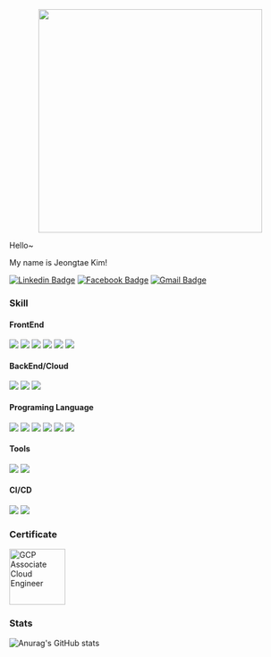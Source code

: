 

<div align="center">
    <img src="https://github.com/user-attachments/assets/989ce4c9-9f8a-499d-9bfd-3473d6ff60ae" width=400>
</a>
</div>


Hello~ 

My name is Jeongtae Kim!

[![Linkedin Badge](https://img.shields.io/badge/-Linkedin-343422.svg?logo=linkedin&style=for-the-badge&link=https://www.linkedin.com/in/%EC%A0%95%ED%83%9C-%EA%B9%80-679975155/)](https://www.linkedin.com/in/%EC%A0%95%ED%83%9C-%EA%B9%80-679975155/) 
[![Facebook Badge](https://img.shields.io/badge/-Facebook-343422.svg?logo=facebook&style=for-the-badge&link=https://www.facebook.com/profile.php?id=100002180550466)](https://www.facebook.com/profile.php?id=100002180550466) 
[![Gmail Badge](https://img.shields.io/badge/-Gmail-343422.svg?logo=gmail&style=for-the-badge&link=mailto:rlawjdxo88@gmail.com)](mailto:rlawjdxo88@gmail.com)

### Skill

#### FrontEnd

<img src="https://img.shields.io/badge/-Android-343422.svg?logo=android&style=for-the-badge"> <img src="https://img.shields.io/badge/-Flutter-343422.svg?logo=flutter&style=for-the-badge"> <img src="https://img.shields.io/badge/React-343422.svg?logo=react&style=for-the-badge"> <img src="https://img.shields.io/badge/-Android Compose-343422.svg?logo=jetpackcompose&style=for-the-badge"> <img src="https://img.shields.io/badge/CSS-343422.svg?logo=css3&style=for-the-badge"> <img src="https://img.shields.io/badge/HTML-343422.svg?logo=html5&style=for-the-badge">

#### BackEnd/Cloud

 <img src="https://img.shields.io/badge/-Firebase-343422.svg?logo=firebase&style=for-the-badge"> <img src="https://img.shields.io/badge/-GCP-343422.svg?logo=googlecloud&style=for-the-badge"> <img src="https://img.shields.io/badge/-AWS Amplify-343422.svg?logo=awsamplify&style=for-the-badge">

#### Programing Language

<img src="https://img.shields.io/badge/-Kotlin-343422.svg?logo=kotlin&style=for-the-badge"> <img src="https://img.shields.io/badge/-Java-343422.svg?logo=java&style=for-the-badge"> <img src="https://img.shields.io/badge/-Dart-343422.svg?logo=dart&style=for-the-badge"> <img src="https://img.shields.io/badge/-C++-343422.svg?logo=c%2B%2B&style=for-the-badge"> <img src="https://img.shields.io/badge/JavaScript-343422.svg?logo=javascript&style=for-the-badge"> <img src="https://img.shields.io/badge/TypeScript-343422.svg?logo=typescript&style=for-the-badge">

#### Tools

<img src="https://img.shields.io/badge/-Visual Studio Code-343422.svg?logo=visual-studio-code&style=for-the-badge"> <img src="https://img.shields.io/badge/-Android Studio-343422.svg?logo=android-studio&style=for-the-badge">

#### CI/CD

<img src="https://img.shields.io/badge/-Fastlane-343422.svg?logo=Fastlane&style=for-the-badge"> <img src="https://img.shields.io/badge/-Github Actions-343422.svg?logo=gitHub-actions&style=for-the-badge">

### Certificate

<a href="https://www.credential.net/c82e7bc3-8fd7-4f24-b456-137ec7fa339d?key=8895a20951b2ed83ea5fa80ff72fd381630e2bf068e2181e592a4c78e550228a">
<img src="https://user-images.githubusercontent.com/35194820/212816850-a109a702-7d24-45fd-8753-2676a3c3d487.png" alt="GCP Associate Cloud Engineer" width="100">
</a>

### Stats

![Anurag's GitHub stats](https://github-readme-stats.vercel.app/api?username=Origogi&show_icons=true&theme=radical)

